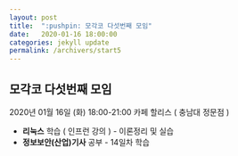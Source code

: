 ```yaml
---
layout: post
title:  ":pushpin: 모각코 다섯번째 모임"
date:   2020-01-16 18:00:00
categories: jekyll update
permalink: /archivers/start5
---
```


## 모각코 다섯번째 모임 ##

2020년 01월 16일 (화)
18:00-21:00
카페 할리스 ( 충남대 정문점 )

* **리눅스** 학습 ( 인프런 강의 ) - 이론정리 및 실습
* **정보보안(산업)기사** 공부 - 14일차 학습
